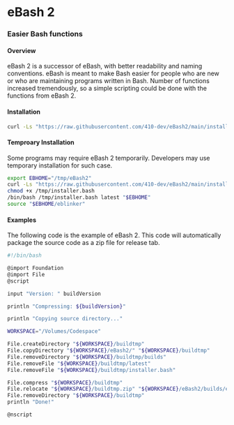 # eBash 2

### Easier Bash functions



#### Overview

eBash 2 is a successor of eBash, with better readability and naming conventions. eBash is meant to make Bash easier for people who are new or who are maintaining programs written in Bash. Number of functions increased tremendously, so a simple scripting could be done with the functions from eBash 2.


#### Installation

```bash 
curl -Ls "https://raw.githubusercontent.com/410-dev/eBash2/main/installer.bash" -o "/tmp/installer.bash"; chmod +x /tmp/installer.bash; /bin/bash /tmp/installer.bash latest
```


#### Temproary Installation

Some programs may require eBash 2 temporarily. Developers may use temporary installation for such case.

```bash 
export EBHOME="/tmp/eBash2"
curl -Ls "https://raw.githubusercontent.com/410-dev/eBash2/main/installer.bash" -o "/tmp/installer.bash"
chmod +x /tmp/installer.bash
/bin/bash /tmp/installer.bash latest "$EBHOME"
source "$EBHOME/eblinker"
```



#### Examples

The following code is the example of eBash 2. This code will automatically package the source code as a zip file for release tab.

```bash
#!/bin/bash

@import Foundation
@import File
@script

input "Version: " buildVersion

println "Compressing: ${buildVersion}"

println "Copying source directory..."

WORKSPACE="/Volumes/Codespace"

File.createDirectory "${WORKSPACE}/buildtmp"
File.copyDirectory "${WORKSPACE}/eBash2/" "${WORKSPACE}/buildtmp"
File.removeDirectory "${WORKSPACE}/buildtmp/builds"
File.removeFile "${WORKSPACE}/buildtmp/latest"
File.removeFile "${WORKSPACE}/buildtmp/installer.bash"

File.compress "${WORKSPACE}/buildtmp"
File.relocate "${WORKSPACE}/buildtmp.zip" "${WORKSPACE}/eBash2/builds/eBash2-${buildVersion}.zip"
File.removeDirectory "${WORKSPACE}/buildtmp"
println "Done!"

@nscript

```

